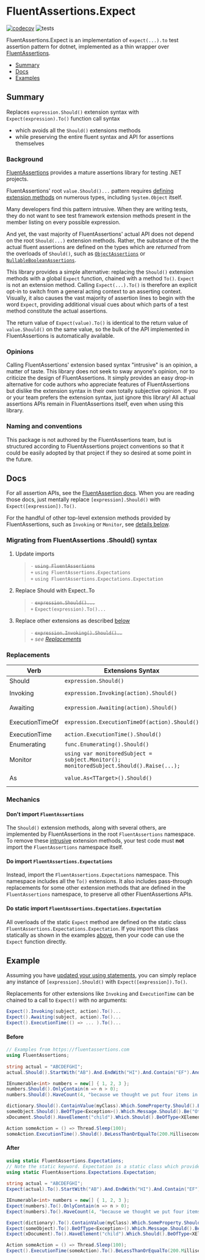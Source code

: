 # FluentAssertions.Expect

[![codecov](https://codecov.io/github/libsabl/fluentassertions.expect/branch/main/graph/badge.svg?token=Gkk14y95yf)](https://codecov.io/github/libsabl/fluentassertions.expect)  ![tests](https://github.com/libsabl/fluentassertions.expect/actions/workflows/dotnet-test.yml/badge.svg?branch=main)

FluentAssertions.Expect is an implementation of `expect(...).to` test assertion pattern for dotnet, implemented as a thin wrapper over [FluentAssertions](https://github.com/fluentassertions/fluentassertions).

- [Summary](#summary) 
- [Docs](#docs)
- [Examples](#example)

## Summary
 
Replaces `expression.Should()` extension syntax with `Expect(expression).To()` function call syntax
 - which avoids all the `Should()` extensions methods
 - while preserving the entire fluent syntax and API for assertions themselves

### Background

[FluentAssertions](https://github.com/fluentassertions/fluentassertions) provides a mature assertions library for testing .NET projects. 

FluentAssertions' root `value.Should()...` pattern requires [defining extension methods](https://github.com/fluentassertions/fluentassertions/blob/develop/Src/FluentAssertions/AssertionExtensions.cs) on numerous types, including `System.Object` itself. 

Many developers find this pattern intrusive. When they are writing tests, they do not want to see test framework extension methods present in the member listing on every possible expression.

And yet, the vast majority of FluentAssertions' actual API does not depend on the root `Should(...)` extension methods. Rather, the substance of the the actual fluent assertions are defined on the types which are _returned_ from the overloads of `Should()`, such as [`ObjectAssertions`](https://github.com/fluentassertions/fluentassertions/blob/develop/Src/FluentAssertions/Primitives/ObjectAssertions.cs) or [`NullableBooleanAssertions`](https://github.com/fluentassertions/fluentassertions/blob/develop/Src/FluentAssertions/Primitives/NullableBooleanAssertions.cs).

This library provides a simple alternative: replacing the `Should()` extension methods with a global `Expect` function, chained with a method `To()`. `Expect` is not an extension method. Calling `Expect(...).To()` is therefore an explicit opt-in to switch from a general acting context to an asserting context. Visually, it also causes the vast majority of assertion lines to begin with the word `Expect`, providing additional visual cues about which parts of a test method constitute the actual assertions.

The return value of `Expect(value).To()` is identical to the return value of `value.Should()` on the same value, so the bulk of the API implemented in FluentAssertions is automatically available.

### Opinions

Calling FluentAssertions' extension based syntax "intrusive" is an opinion, a matter of taste. This library does not seek to sway anyone's opinion, nor to criticize the design of FluentAssertions. It simply provides an easy drop-in alternative for code authors who appreciate features of FluentAssertions but dislike the extension syntax in their own totally subjective opinion. If you or your team prefers the extension syntax, just ignore this library! All actual assertions APIs remain in FluentAssertions itself, even when using this library.

### Naming and conventions

This package is not authored by the FluentAssertions team, but is structured according to FluentAssertions project conventions so that it could be easily adopted by that project if they so desired at some point in the future.

## Docs

For all assertion APIs, see the [FluentAssertion docs](https://fluentassertions.com/). When you are reading those docs, just mentally replace `[expression].Should()` with `Expect([expression]).To()`. 

For the handful of other top-level extension methods provided by FluentAssertions, such as `Invoking` or `Monitor`, see [details below](#replacements). 

### Migrating from FluentAssertions .Should() syntax
 
1. Update imports
 
    > `-` ~~`using FluentAssertions`~~<br/>
    > `+` `using FluentAssertions.Expectations`<br/>
    > `+` `using FluentAssertions.Expectations.Expectation`

2. Replace Should with Expect..To

    > `-` ~~`expression.Should()...`~~<br/>
    > `+` `Expect(expression).To()...`

3. Replace other extensions as described [below](#replacements)

    > `-` ~~`expression.Invoking().Should()..`~~<br/>
    > `+` *see [Replacements](#replacements)*
 
### Replacements

|Verb|Extensions Syntax|Expectations Syntax|
|-|-|-|
|Should|`expression.Should()`|`Expect(expression).To()`|
|Invoking|`expression.Invoking(action).Should()`|`Expect().Invoking(expression, action).To()`|
|Awaiting|`expression.Awaiting(action).Should()`|`Expect().Awaiting(expression, action).To()`|
|ExecutionTimeOf|`expression.ExecutionTimeOf(action).Should()`|`Expect().ExecutionTimeOf(expression, action).To()`|
|ExecutionTime|`action.ExecutionTime().Should()`|`Expect().ExecutionTime(action).To()`|
|Enumerating|`func.Enumerating().Should()`|`Expect().Enumerating(func).To()`|
|Monitor|`using var monitoredSubject = subject.Monitor();`<br/>`monitoredSubject.Should().Raise(...);`|`using var monitoredSubject = Expect().Monitor(subject);`<br/>`Expect(monitoredSubject).To().Raise(...);`|
|As|`value.As<TTarget>().Should()`|`as` Language keyword: `Expect(value as TTarget).To()`|

### Mechanics

#### Don't import `FluentAssertions`
The `Should()` extension methods, along with several others, are implemented by FluentAssertions in the root `FluentAssertions` namespace. To remove these [intrusive](#opinions) extension methods, your test code must **not** import the `FluentAssertions` namespace itself. 

#### Do import `FluentAssertions.Expectations`

Instead, import the `FluentAssertions.Expectations` namespace. This namespace includes all the `To()` extensions. It also includes pass-through replacements for some other extension methods that are defined in the `FluentAssertions` namespace, to preserve all other FluentAssertions APIs.

#### Do static import `FluentAssertions.Expectations.Expectation`
 
All overloads of the static `Expect` method are defined on the static class `FluentAssertions.Expectations.Expectation`. If you import this class statically as shown in the examples [above](#migrating-from-fluentassertions-should-syntax), then your code can use the `Expect` function directly.

## Example

Assuming you have [updated your using statements](#migrating-from-fluentassertions-should-syntax), you can simply replace any instance of `[expression].Should()` with `Expect([expression]).To()`.

Replacements for other extensions like `Invoking` and `ExecutionTime` can be chained to a call to `Expect()` with no arguments:

```cs
Expect().Invoking(subject, action).To()...
Expect().Awaiting(subject, action).To()...
Expect().ExecutionTime(() => ... ).To()...
```

#### Before

```cs
// Examples from https://fluentassertions.com
using FluentAssertions;
 
string actual = "ABCDEFGHI";
actual.Should().StartWith("AB").And.EndWith("HI").And.Contain("EF").And.HaveLength(9);

IEnumerable<int> numbers = new[] { 1, 2, 3 };
numbers.Should().OnlyContain(n => n > 0);
numbers.Should().HaveCount(4, "because we thought we put four items in the collection");

dictionary.Should().ContainValue(myClass).Which.SomeProperty.Should().BeGreaterThan(0);
someObject.Should().BeOfType<Exception>().Which.Message.Should().Be("Other Message");
xDocument.Should().HaveElement("child").Which.Should().BeOfType<XElement>().And.HaveAttribute("attr", "1");

Action someAction = () => Thread.Sleep(100);
someAction.ExecutionTime().Should().BeLessThanOrEqualTo(200.Milliseconds());
```

#### After

```cs
using static FluentAssertions.Expectations;
// Note the static keyword. Expectation is a static class which provides the static method Expect()
using static FluentAssertions.Expectations.Expectation;
 
string actual = "ABCDEFGHI";
Expect(actual).To().StartWith("AB").And.EndWith("HI").And.Contain("EF").And.HaveLength(9);

IEnumerable<int> numbers = new[] { 1, 2, 3 };
Expect(numbers).To().OnlyContain(n => n > 0);
Expect(numbers).To().HaveCount(4, "because we thought we put four items in the collection");

Expect(dictionary).To().ContainValue(myClass).Which.SomeProperty.Should().BeGreaterThan(0);
Expect(someObject).To().BeOfType<Exception>().Which.Message.Should().Be("Other Message");
Expect(xDocument).To().HaveElement("child").Which.Should().BeOfType<XElement>().And.HaveAttribute("attr", "1");

Action someAction = () => Thread.Sleep(100);
Expect().ExecutionTime(someAction).To().BeLessThanOrEqualTo(200.Milliseconds());
```
